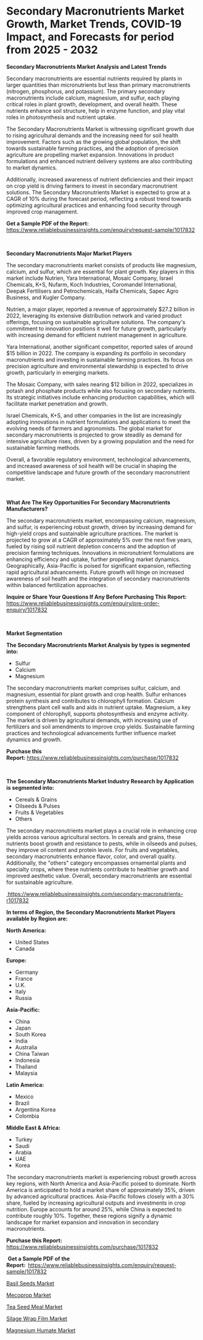 <p><h1>Secondary Macronutrients Market Growth, Market Trends, COVID-19 Impact, and Forecasts for period from 2025 - 2032</h1></p><p><strong>Secondary Macronutrients Market Analysis and Latest Trends</strong></p>
<p><p>Secondary macronutrients are essential nutrients required by plants in larger quantities than micronutrients but less than primary macronutrients (nitrogen, phosphorus, and potassium). The primary secondary macronutrients include calcium, magnesium, and sulfur, each playing critical roles in plant growth, development, and overall health. These nutrients enhance soil structure, help in enzyme function, and play vital roles in photosynthesis and nutrient uptake.</p><p>The Secondary Macronutrients Market is witnessing significant growth due to rising agricultural demands and the increasing need for soil health improvement. Factors such as the growing global population, the shift towards sustainable farming practices, and the adoption of precision agriculture are propelling market expansion. Innovations in product formulations and enhanced nutrient delivery systems are also contributing to market dynamics. </p><p>Additionally, increased awareness of nutrient deficiencies and their impact on crop yield is driving farmers to invest in secondary macronutrient solutions. The Secondary Macronutrients Market is expected to grow at a CAGR of 10% during the forecast period, reflecting a robust trend towards optimizing agricultural practices and enhancing food security through improved crop management.</p></p>
<p><strong>Get a Sample PDF of the Report:&nbsp;</strong> <a href="https://www.reliablebusinessinsights.com/enquiry/request-sample/1017832?utm_campaign=60&utm_medium=2&utm_source=Github&utm_content=ia&utm_term=30032025&utm_id=secondary-macronutrients">https://www.reliablebusinessinsights.com/enquiry/request-sample/1017832</a></p>
<p>&nbsp;</p>
<p><strong>Secondary Macronutrients Major Market Players</strong></p>
<p><p>The secondary macronutrients market consists of products like magnesium, calcium, and sulfur, which are essential for plant growth. Key players in this market include Nutrien, Yara International, Mosaic Company, Israel Chemicals, K+S, Nufarm, Koch Industries, Coromandel International, Deepak Fertilisers and Petrochemicals, Haifa Chemicals, Sapec Agro Business, and Kugler Company.</p><p>Nutrien, a major player, reported a revenue of approximately $27.2 billion in 2022, leveraging its extensive distribution network and varied product offerings, focusing on sustainable agriculture solutions. The company's commitment to innovation positions it well for future growth, particularly with increasing demand for efficient nutrient management in agriculture.</p><p>Yara International, another significant competitor, reported sales of around $15 billion in 2022. The company is expanding its portfolio in secondary macronutrients and investing in sustainable farming practices. Its focus on precision agriculture and environmental stewardship is expected to drive growth, particularly in emerging markets.</p><p>The Mosaic Company, with sales nearing $12 billion in 2022, specializes in potash and phosphate products while also focusing on secondary nutrients. Its strategic initiatives include enhancing production capabilities, which will facilitate market penetration and growth.</p><p>Israel Chemicals, K+S, and other companies in the list are increasingly adopting innovations in nutrient formulations and applications to meet the evolving needs of farmers and agronomists. The global market for secondary macronutrients is projected to grow steadily as demand for intensive agriculture rises, driven by a growing population and the need for sustainable farming methods.</p><p>Overall, a favorable regulatory environment, technological advancements, and increased awareness of soil health will be crucial in shaping the competitive landscape and future growth of the secondary macronutrient market.</p></p>
<p>&nbsp;</p>
<p><strong>What Are The Key Opportunities For Secondary Macronutrients Manufacturers?</strong></p>
<p><p>The secondary macronutrients market, encompassing calcium, magnesium, and sulfur, is experiencing robust growth, driven by increasing demand for high-yield crops and sustainable agriculture practices. The market is projected to grow at a CAGR of approximately 5% over the next five years, fueled by rising soil nutrient depletion concerns and the adoption of precision farming techniques. Innovations in micronutrient formulations are enhancing efficiency and uptake, further propelling market dynamics. Geographically, Asia-Pacific is poised for significant expansion, reflecting rapid agricultural advancements. Future growth will hinge on increased awareness of soil health and the integration of secondary macronutrients within balanced fertilization approaches.</p></p>
<p><strong>Inquire or Share Your Questions If Any Before Purchasing This Report:</strong> <a href="https://www.reliablebusinessinsights.com/enquiry/pre-order-enquiry/1017832?utm_campaign=60&utm_medium=2&utm_source=Github&utm_content=ia&utm_term=30032025&utm_id=secondary-macronutrients">https://www.reliablebusinessinsights.com/enquiry/pre-order-enquiry/1017832</a></p>
<p>&nbsp;</p>
<p><strong>Market Segmentation</strong></p>
<p><strong>The Secondary Macronutrients Market Analysis by types is segmented into:</strong></p>
<p><ul><li>Sulfur</li><li>Calcium</li><li>Magnesium</li></ul></p>
<p><p>The secondary macronutrients market comprises sulfur, calcium, and magnesium, essential for plant growth and crop health. Sulfur enhances protein synthesis and contributes to chlorophyll formation. Calcium strengthens plant cell walls and aids in nutrient uptake. Magnesium, a key component of chlorophyll, supports photosynthesis and enzyme activity. The market is driven by agricultural demands, with increasing use of fertilizers and soil amendments to improve crop yields. Sustainable farming practices and technological advancements further influence market dynamics and growth.</p></p>
<p><strong>Purchase this Report:&nbsp;</strong><a href="https://www.reliablebusinessinsights.com/purchase/1017832?utm_campaign=60&utm_medium=2&utm_source=Github&utm_content=ia&utm_term=30032025&utm_id=secondary-macronutrients">https://www.reliablebusinessinsights.com/purchase/1017832</a></p>
<p>&nbsp;</p>
<p><strong>The Secondary Macronutrients Market Industry Research by Application is segmented into:</strong></p>
<p><ul><li>Cereals & Grains</li><li>Oilseeds & Pulses</li><li>Fruits & Vegetables</li><li>Others</li></ul></p>
<p><p>The secondary macronutrients market plays a crucial role in enhancing crop yields across various agricultural sectors. In cereals and grains, these nutrients boost growth and resistance to pests, while in oilseeds and pulses, they improve oil content and protein levels. For fruits and vegetables, secondary macronutrients enhance flavor, color, and overall quality. Additionally, the "others" category encompasses ornamental plants and specialty crops, where these nutrients contribute to healthier growth and improved aesthetic value. Overall, secondary macronutrients are essential for sustainable agriculture.</p></p>
<p><a href="https://www.reliablebusinessinsights.com/secondary-macronutrients-r1017832?utm_campaign=60&utm_medium=2&utm_source=Github&utm_content=ia&utm_term=30032025&utm_id=secondary-macronutrients">&nbsp;https://www.reliablebusinessinsights.com/secondary-macronutrients-r1017832</a></p>
<p><strong>In terms of Region, the Secondary Macronutrients Market Players available by Region are:</strong></p>
<p>
    <p> <strong> North America: </strong>
        <ul>
            <li>United States</li>
            <li>Canada</li>
        </ul>
        </p> 
    <p> <strong> Europe: </strong>
        <ul>
            <li>Germany</li>
            <li>France</li>
            <li>U.K.</li>
            <li>Italy</li>
            <li>Russia</li>
        </ul>
        </p> 
    <p> <strong> Asia-Pacific: </strong>
        <ul>
            <li>China</li>
            <li>Japan</li>
            <li>South Korea</li>
            <li>India</li>
            <li>Australia</li>
            <li>China Taiwan</li>
            <li>Indonesia</li>
            <li>Thailand</li>
            <li>Malaysia</li>
        </ul>
        </p> 
    <p> <strong> Latin America: </strong>
        <ul>
            <li>Mexico</li>
            <li>Brazil</li>
            <li>Argentina Korea</li>
            <li>Colombia</li>
        </ul>
        </p> 
    <p> <strong> Middle East & Africa: </strong>
        <ul>
            <li>Turkey</li>
            <li>Saudi</li>
            <li>Arabia</li>
            <li>UAE</li>
            <li>Korea</li>
        </ul>
    </p>
    </p>
<p><p>The secondary macronutrients market is experiencing robust growth across key regions, with North America and Asia-Pacific poised to dominate. North America is anticipated to hold a market share of approximately 35%, driven by advanced agricultural practices. Asia-Pacific follows closely with a 30% share, fueled by increasing agricultural outputs and investments in crop nutrition. Europe accounts for around 25%, while China is expected to contribute roughly 10%. Together, these regions signify a dynamic landscape for market expansion and innovation in secondary macronutrients.</p></p>
<p><strong>Purchase this Report: </strong><a href="https://www.reliablebusinessinsights.com/purchase/1017832?utm_campaign=60&utm_medium=2&utm_source=Github&utm_content=ia&utm_term=30032025&utm_id=secondary-macronutrients">https://www.reliablebusinessinsights.com/purchase/1017832</a></p>
<p>&nbsp;<strong>Get a Sample PDF of the Report:&nbsp;&nbsp;</strong><a href="https://www.reliablebusinessinsights.com/enquiry/request-sample/1017832?utm_campaign=60&utm_medium=2&utm_source=Github&utm_content=ia&utm_term=30032025&utm_id=secondary-macronutrients">https://www.reliablebusinessinsights.com/enquiry/request-sample/1017832</a></p>
<p><strong></strong></p>
<p><p><a href="https://github.com/borknyberg/Market-Research-Report-List-1/blob/main/basil-seeds-market.md?utm_campaign=60&utm_medium=2&utm_source=Github&utm_content=ia&utm_term=30032025&utm_id=secondary-macronutrients">Basil Seeds Market</a></p><p><a href="https://github.com/mynaoanes/Market-Research-Report-List-1/blob/main/mecoprop-market.md?utm_campaign=60&utm_medium=2&utm_source=Github&utm_content=ia&utm_term=30032025&utm_id=secondary-macronutrients">Mecoprop Market</a></p><p><a href="https://github.com/puhakhommabh/Market-Research-Report-List-1/blob/main/tea-seed-meal-market.md?utm_campaign=60&utm_medium=2&utm_source=Github&utm_content=ia&utm_term=30032025&utm_id=secondary-macronutrients">Tea Seed Meal Market</a></p><p><a href="https://github.com/coricnzati/Market-Research-Report-List-1/blob/main/silage-wrap-film-market.md?utm_campaign=60&utm_medium=2&utm_source=Github&utm_content=ia&utm_term=30032025&utm_id=secondary-macronutrients">Silage Wrap Film Market</a></p><p><a href="https://github.com/alrogikrosa/Market-Research-Report-List-1/blob/main/magnesium-humate-market.md?utm_campaign=60&utm_medium=2&utm_source=Github&utm_content=ia&utm_term=30032025&utm_id=secondary-macronutrients">Magnesium Humate Market</a></p></p>